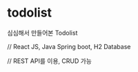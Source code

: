 # todolist
심심해서 만들어본 Todolist

// React JS, Java Spring boot, H2 Database

// REST API를 이용, CRUD 가능
